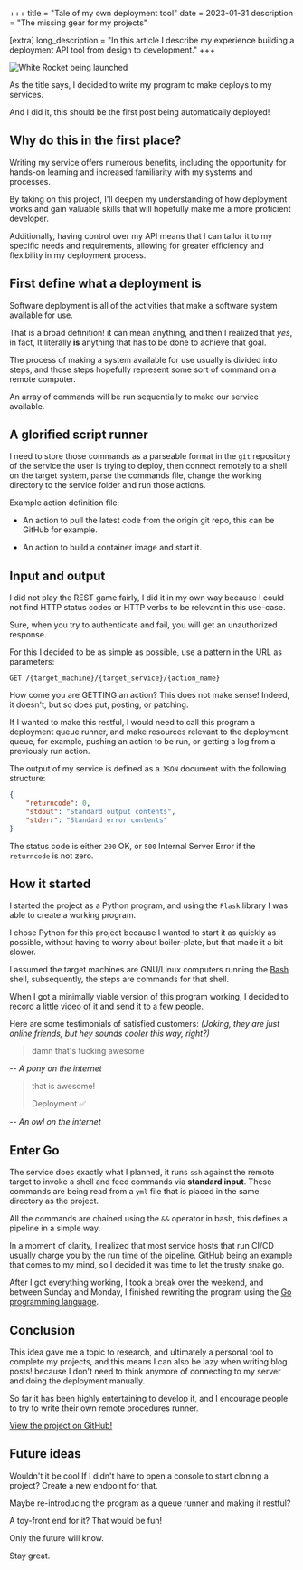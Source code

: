 +++
title = "Tale of my own deployment tool"
date = 2023-01-31
description = "The missing gear for my projects"

[extra]
long_description = "In this article I describe my experience building a deployment API tool from design to development."
+++

![White Rocket being launched](/images/blog/deployment-tool/pexels-pixabay-2159.jpg)

As the title says, I decided to write my program to make deploys to my services.

And I did it, this should be the first post being automatically deployed!

## Why do this in the first place?

Writing my service offers numerous benefits, including the opportunity for hands-on learning and increased familiarity with my systems and processes.

By taking on this project, I'll deepen my understanding of how deployment works and gain valuable skills that will hopefully make me a more proficient developer.

Additionally, having control over my API means that I can tailor it to my specific needs and requirements, allowing for greater efficiency and flexibility in my deployment process.

## First define what a deployment is

Software deployment is all of the activities that make a software system available for use.

That is a broad definition! it can mean anything, and then I realized that *yes*, in fact, It literally **is** anything that has to be done to achieve that goal.

The process of making a system available for use usually is divided into steps, and those steps hopefully represent some sort of command on a remote computer.

An array of commands will be run sequentially to make our service available.

## A glorified script runner

I need to store those commands as a parseable format in the `git` repository of the service the user is trying to deploy, then connect remotely to a shell on the target system, parse the commands file, change the working directory to the service folder and run those actions.

Example action definition file:

- An action to pull the latest code from the origin git repo, this can be GitHub for example.

- An action to build a container image and start it.

## Input and output

I did not play the REST game fairly, I did it in my own way because I could not find HTTP status codes or HTTP verbs to be relevant in this use-case.

Sure, when you try to authenticate and fail, you will get an unauthorized response.

For this I decided to be as simple as possible, use a pattern in the URL as parameters:

``GET /{target_machine}/{target_service}/{action_name}``

How come you are GETTING an action? This does not make sense! Indeed, it doesn't, but so does put, posting, or patching.

If I wanted to make this restful, I would need to call this program a deployment queue runner, and make resources relevant to the deployment queue, for example, pushing an action to be run, or getting a log from a previously run action.

The output of my service is defined as a `JSON` document with the following structure:

```json
{
    "returncode": 0,
    "stdout": "Standard output contents",
    "stderr": "Standard error contents"
}
```

The status code is either `200` OK, or `500` Internal Server Error if the `returncode` is not zero.

## How it started

I started the project as a Python program, and using the `Flask` library I was able to create a working program.

I chose Python for this project because I wanted to start it as quickly as possible, without having to worry about boiler-plate, but that made it a bit slower.

I assumed the target machines are GNU/Linux computers running the [Bash](https://en.wikipedia.org/wiki/Bash_(Unix_shell)) shell, subsequently, the steps are commands for that shell.

When I got a minimally viable version of this program working, I decided to record a [little video of it](https://pony.social/@luc/109757107993667887) and send it to a few people.

Here are some testimonials of satisfied customers: *(Joking, they are just online friends, but hey sounds cooler this way, right?)*

> damn that's fucking awesome

*-- A pony on the internet*

> that is awesome!
> 
> Deployment ✅

*-- An owl on the internet*

## Enter Go

The service does exactly what I planned, it runs `ssh` against the remote target to invoke a shell and feed commands via **standard input**. These commands are being read from a `yml` file that is placed in the same directory as the project.

All the commands are chained using the `&&` operator in bash, this defines a pipeline in a simple way.

In a moment of clarity, I realized that most service hosts that run CI/CD usually charge you by the run time of the pipeline. GitHub being an example that comes to my mind, so I decided it was time to let the trusty snake go.

After I got everything working, I took a break over the weekend, and between Sunday and Monday, I finished rewriting the program using the [Go programming language](https://go.dev).

## Conclusion

This idea gave me a topic to research, and ultimately a personal tool to complete my projects, and this means I can also be lazy when writing blog posts! because I don't need to think anymore of connecting to my server and doing the deployment manually.

So far it has been highly entertaining to develop it, and I encourage people to try to write their own remote procedures runner.

[View the project on GitHub!](https://github.com/lucrnz/mypli)

## Future ideas

Wouldn't it be cool If I didn't have to open a console to start cloning a project? Create a new endpoint for that.

Maybe re-introducing the program as a queue runner and making it restful?

A toy-front end for it? That would be fun!

Only the future will know.

Stay great.